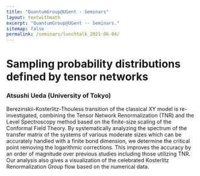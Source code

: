```yaml
---
title: "QuantumGroup@UGent - Seminars"
layout: textwithmath
excerpt: "QuantumGroup@UGent -- Seminars."
sitemap: false
permalink: /seminars/lunchtalk_2021-06-04/
---
```


# Sampling probability distributions defined by tensor networks
### Atsushi Ueda (University of Tokyo)

Berezinskii-Kosterlitz-Thouless transition of the classical XY model is re-investigated, combining the Tensor Network Renormalization (TNR) and the Level Spectroscopy method based on the finite-size scaling of the Conformal Field Theory.
By systematically analyzing the spectrum of the transfer matrix of the systems of various moderate sizes which can be accurately handled with a finite bond dimension, we determine the critical point removing the logarithmic corrections. 
This improves the accuracy by an order of magnitude over previous studies including those utilizing TNR.
Our analysis also gives a visualization of the celebrated Kosterlitz Renormalization Group flow based on the numerical data.
